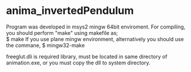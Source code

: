 # anima_invertedPendulum

Program was developed in msys2 mingw 64bit enviroment.
For compiling, you should perform "make" using makefile as;<br>
$ make
If you use plane mingw environment, alternatively you should use the commane,
$ mingw32-make

freeglut.dli
is required library, must be located in same directory of animation.exe, or you must copy the dll to system directory.
